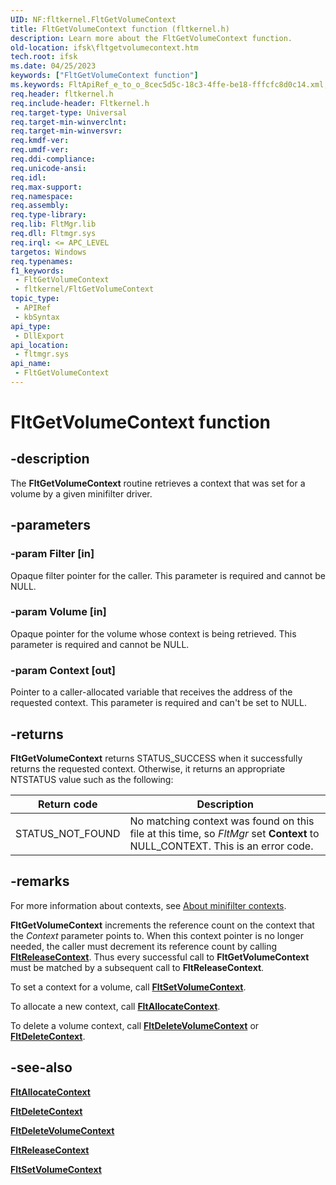```yaml
---
UID: NF:fltkernel.FltGetVolumeContext
title: FltGetVolumeContext function (fltkernel.h)
description: Learn more about the FltGetVolumeContext function.
old-location: ifsk\fltgetvolumecontext.htm
tech.root: ifsk
ms.date: 04/25/2023
keywords: ["FltGetVolumeContext function"]
ms.keywords: FltApiRef_e_to_o_8cec5d5c-18c3-4ffe-be18-fffcfc8d0c14.xml, FltGetVolumeContext, FltGetVolumeContext routine [Installable File System Drivers], fltkernel/FltGetVolumeContext, ifsk.fltgetvolumecontext
req.header: fltkernel.h
req.include-header: Fltkernel.h
req.target-type: Universal
req.target-min-winverclnt: 
req.target-min-winversvr: 
req.kmdf-ver: 
req.umdf-ver: 
req.ddi-compliance: 
req.unicode-ansi: 
req.idl: 
req.max-support: 
req.namespace: 
req.assembly: 
req.type-library: 
req.lib: FltMgr.lib
req.dll: Fltmgr.sys
req.irql: <= APC_LEVEL
targetos: Windows
req.typenames: 
f1_keywords:
 - FltGetVolumeContext
 - fltkernel/FltGetVolumeContext
topic_type:
 - APIRef
 - kbSyntax
api_type:
 - DllExport
api_location:
 - fltmgr.sys
api_name:
 - FltGetVolumeContext
---
```


# FltGetVolumeContext function

## -description

The **FltGetVolumeContext** routine retrieves a context that was set for a volume by a given minifilter driver.

## -parameters

### -param Filter [in]

Opaque filter pointer for the caller. This parameter is required and cannot be NULL.

### -param Volume [in]

Opaque pointer for the volume whose context is being retrieved. This parameter is required and cannot be NULL.

### -param Context [out]

Pointer to a caller-allocated variable that receives the address of the requested context. This parameter is required and can't be set to NULL.

## -returns

**FltGetVolumeContext** returns STATUS_SUCCESS when it successfully returns the requested context. Otherwise, it returns an appropriate NTSTATUS value such as the following:

| Return code | Description |
| ----------- | ----------- |
| STATUS_NOT_FOUND | No matching context was found on this file at this time, so *FltMgr* set **Context** to NULL_CONTEXT. This is an error code. |

## -remarks

For more information about contexts, see [About minifilter contexts](/windows-hardware/drivers/ifs/managing-contexts-in-a-minifilter-driver).

**FltGetVolumeContext** increments the reference count on the context that the *Context* parameter points to. When this context pointer is no longer needed, the caller must decrement its reference count by calling [**FltReleaseContext**](nf-fltkernel-fltreleasecontext.md). Thus every successful call to **FltGetVolumeContext** must be matched by a subsequent call to **FltReleaseContext**.

To set a context for a volume, call [**FltSetVolumeContext**](nf-fltkernel-fltsetvolumecontext.md).

To allocate a new context, call [**FltAllocateContext**](nf-fltkernel-fltallocatecontext.md).

To delete a volume context, call [**FltDeleteVolumeContext**](nf-fltkernel-fltdeletevolumecontext.md) or [**FltDeleteContext**](nf-fltkernel-fltdeletecontext.md).

## -see-also

[**FltAllocateContext**](nf-fltkernel-fltallocatecontext.md)

[**FltDeleteContext**](nf-fltkernel-fltdeletecontext.md)

[**FltDeleteVolumeContext**](nf-fltkernel-fltdeletevolumecontext.md)

[**FltReleaseContext**](nf-fltkernel-fltreleasecontext.md)

[**FltSetVolumeContext**](nf-fltkernel-fltsetvolumecontext.md)
